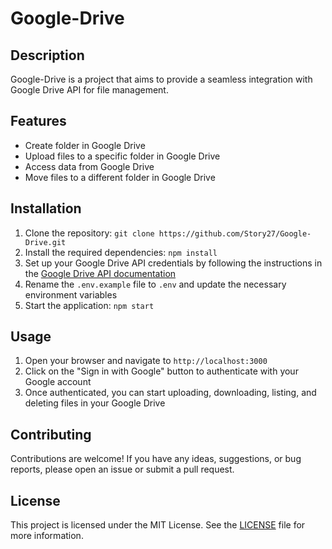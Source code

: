 # Google-Drive

## Description

Google-Drive is a project that aims to provide a seamless integration with Google Drive API for file management.

## Features

- Create folder in Google Drive
- Upload files to a specific folder in Google Drive
- Access data from Google Drive
- Move files to a different folder in Google Drive

## Installation

1. Clone the repository: `git clone https://github.com/Story27/Google-Drive.git`
2. Install the required dependencies: `npm install`
3. Set up your Google Drive API credentials by following the instructions in the [Google Drive API documentation](https://developers.google.com/drive)
4. Rename the `.env.example` file to `.env` and update the necessary environment variables
5. Start the application: `npm start`

## Usage

1. Open your browser and navigate to `http://localhost:3000`
2. Click on the "Sign in with Google" button to authenticate with your Google account
3. Once authenticated, you can start uploading, downloading, listing, and deleting files in your Google Drive

## Contributing

Contributions are welcome! If you have any ideas, suggestions, or bug reports, please open an issue or submit a pull request.

## License

This project is licensed under the MIT License. See the [LICENSE](LICENSE) file for more information.
